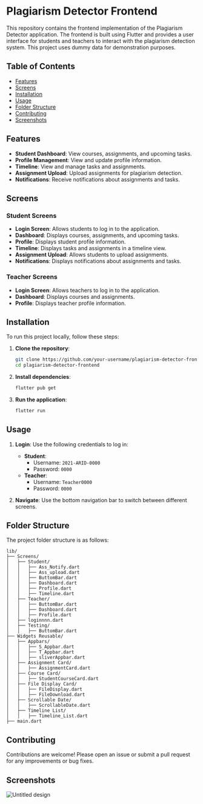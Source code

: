 # Plagiarism Detector Frontend

This repository contains the frontend implementation of the Plagiarism Detector application. The frontend is built using Flutter and provides a user interface for students and teachers to interact with the plagiarism detection system. This project uses dummy data for demonstration purposes.

## Table of Contents

- [Features](#features)
- [Screens](#screens)
- [Installation](#installation)
- [Usage](#usage)
- [Folder Structure](#folder-structure)
- [Contributing](#contributing)
- [Screenshots](#screenshots)

## Features

- **Student Dashboard**: View courses, assignments, and upcoming tasks.
- **Profile Management**: View and update profile information.
- **Timeline**: View and manage tasks and assignments.
- **Assignment Upload**: Upload assignments for plagiarism detection.
- **Notifications**: Receive notifications about assignments and tasks.

## Screens

### Student Screens

- **Login Screen**: Allows students to log in to the application.
- **Dashboard**: Displays courses, assignments, and upcoming tasks.
- **Profile**: Displays student profile information.
- **Timeline**: Displays tasks and assignments in a timeline view.
- **Assignment Upload**: Allows students to upload assignments.
- **Notifications**: Displays notifications about assignments and tasks.

### Teacher Screens

- **Login Screen**: Allows teachers to log in to the application.
- **Dashboard**: Displays courses and assignments.
- **Profile**: Displays teacher profile information.

## Installation

To run this project locally, follow these steps:

1. **Clone the repository**:
    ```bash
    git clone https://github.com/your-username/plagiarism-detector-frontend.git
    cd plagiarism-detector-frontend
    ```

2. **Install dependencies**:
    ```bash
    flutter pub get
    ```

3. **Run the application**:
    ```bash
    flutter run
    ```

## Usage

1. **Login**: Use the following credentials to log in:
    - **Student**: 
        - Username: `2021-ARID-0000`
        - Password: `0000`
    - **Teacher**: 
        - Username: `Teacher0000`
        - Password: `0000`

2. **Navigate**: Use the bottom navigation bar to switch between different screens.

## Folder Structure

The project folder structure is as follows:

```
lib/
├── Screens/
│   ├── Student/
│   │   ├── Ass_Notify.dart
│   │   ├── Ass_upload.dart
│   │   ├── ButtomBar.dart
│   │   ├── Dashboard.dart
│   │   ├── Profile.dart
│   │   ├── Timeline.dart
│   ├── Teacher/
│   │   ├── ButtomBar.dart
│   │   ├── Dashboard.dart
│   │   ├── Profile.dart
│   ├── loginnnn.dart
│   ├── Testing/
│   │   ├── ButtomBar.dart
├── Widgets Reusable/
│   ├── Appbars/
│   │   ├── S_Appbar.dart
│   │   ├── T_Appbar.dart
│   │   ├── sliverAppbar.dart
│   ├── Assignment Card/
│   │   ├── AssignmentCard.dart
│   ├── Course Card/
│   │   ├── StudentCourseCard.dart
│   ├── File Display Card/
│   │   ├── FileDisplay.dart
│   │   ├── FileDownload.dart
│   ├── Scrollable Date/
│   │   ├── ScrollableDate.dart
│   ├── Timeline List/
│   │   ├── Timeline_List.dart
├── main.dart
```

## Contributing

Contributions are welcome! Please open an issue or submit a pull request for any improvements or bug fixes.

## Screenshots 
![Untitled design](https://github.com/user-attachments/assets/2939de7b-b6b7-4eca-b310-199166838465)


 
